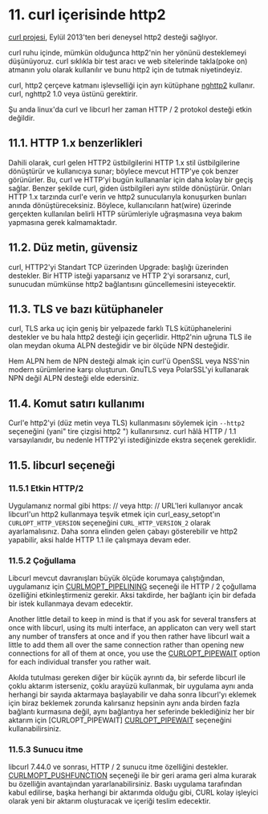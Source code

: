 # 11. curl içerisinde http2

[curl projesi](https://curl.haxx.se/), Eylül 2013'ten beri deneysel http2 desteği sağlıyor.

curl ruhu içinde, mümkün olduğunca http2'nin her yönünü desteklemeyi düşünüyoruz. curl sıklıkla bir test aracı ve web sitelerinde takla\(poke on\) atmanın yolu olarak kullanılır ve bunu http2 için de tutmak niyetindeyiz.

curl, http2 çerçeve katmanı işlevselliği için ayrı kütüphane [nghttp2](https://nghttp2.org/) kullanır. curl, nghttp2 1.0 veya üstünü gerektirir.

Şu anda linux'da curl ve libcurl her zaman HTTP / 2 protokol desteği etkin değildir.

## 11.1. HTTP 1.x benzerlikleri

Dahili olarak, curl gelen HTTP2 üstbilgilerini HTTP 1.x stil üstbilgilerine dönüştürür ve kullanıcıya sunar; böylece mevcut HTTP'ye çok benzer görünürler. Bu, curl ve HTTP'yi bugün kullananlar için daha kolay bir geçiş sağlar. Benzer şekilde curl, giden üstbilgileri aynı stilde dönüştürür. Onları HTTP 1.x tarzında curl'e verin ve http2 sunucularıyla konuşurken bunları anında dönüştüreceksiniz. Böylece, kullanıcıların hat\(wire\) üzerinde gerçekten kullanılan belirli HTTP sürümleriyle uğraşmasına veya bakım yapmasına gerek kalmamaktadır.

## 11.2. Düz metin, güvensiz

curl, HTTP2'yi Standart TCP üzerinden Upgrade: başlığı üzerinden destekler. Bir HTTP isteği yaparsanız ve HTTP 2'yi sorarsanız, curl, sunucudan mümkünse http2 bağlantısını güncellemesini isteyecektir.

## 11.3. TLS ve bazı kütüphaneler

curl, TLS arka uç için geniş bir yelpazede farklı TLS kütüphanelerini destekler ve bu hala http2 desteği için geçerlidir. Http2'nin uğruna TLS ile olan meydan okuma ALPN desteğidir ve bir ölçüde NPN desteğidir.

Hem ALPN hem de NPN desteği almak için curl'ü OpenSSL veya NSS'nin modern sürümlerine karşı oluşturun. GnuTLS veya PolarSSL'yi kullanarak NPN değil ALPN desteği elde edersiniz.

## 11.4. Komut satırı kullanımı

Curl'e http2'yi \(düz metin veya TLS\) kullanmasını söylemek için `--http2` seçeneğini \(yani" tire çizgisi http2 "\) kullanırsınız. curl hâlâ HTTP / 1.1 varsayılanıdır, bu nedenle HTTP2'yi istediğinizde ekstra seçenek gereklidir.

## 11.5. libcurl seçeneği

### 11.5.1 Etkin HTTP/2

Uygulamanız normal gibi https: // veya http: // URL'leri kullanıyor ancak libcurl'un http2 kullanmaya teşvik etmek için curl\_easy\_setopt'ın `CURLOPT_HTTP_VERSION` seçeneğini `CURL_HTTP_VERSION_2` olarak ayarlamalısınız. Daha sonra elinden gelen çabayı gösterebilir ve http2 yapabilir, aksi halde HTTP 1.1 ile çalışmaya devam eder.

### 11.5.2 Çoğullama

Libcurl mevcut davranışları büyük ölçüde korumaya çalıştığından, uygulamanız için [CURLMOPT\_PIPELINING](https://curl.haxx.se/libcurl/c/CURLMOPT_PIPELINING.html) seçeneği ile HTTP / 2 çoğullama özelliğini etkinleştirmeniz gerekir. Aksi takdirde, her bağlantı için bir defada bir istek kullanmaya devam edecektir.

Another little detail to keep in mind is that if you ask for several transfers at once with libcurl, using its multi interface, an applicaton can very well start any number of transfers at once and if you then rather have libcurl wait a little to add them all over the same connection rather than opening new connections for all of them at once, you use the [CURLOPT\_PIPEWAIT](https://curl.haxx.se/libcurl/c/CURLOPT_PIPEWAIT.html) option for each individual transfer you rather wait.

Akılda tutulması gereken diğer bir küçük ayrıntı da, bir seferde libcurl ile çoklu aktarım isterseniz, çoklu arayüzü kullanmak, bir uygulama aynı anda herhangi bir sayıda aktarmaya başlayabilir ve daha sonra libcurl'yı eklemek için biraz beklemek zorunda kalırsanız hepsinin aynı anda birden fazla bağlantı kurmasına değil, aynı bağlantıya her seferinde beklediğiniz her bir aktarım için \[CURLOPT\_PIPEWAIT\] [CURLOPT\_PIPEWAIT](https://curl.haxx.se/libcurl/c/CURLOPT_PIPEWAIT.html) seçeneğini kullanabilirsiniz.

### 11.5.3 Sunucu itme

libcurl 7.44.0 ve sonrası, HTTP / 2 sunucu itme özelliğini destekler. [CURLMOPT\_PUSHFUNCTION](https://curl.haxx.se/libcurl/c/CURLMOPT_PUSHFUNCTION.html) seçeneği ile bir geri arama geri alma kurarak bu özelliğin avantajından yararlanabilirsiniz. Baskı uygulama tarafından kabul edilirse, başka herhangi bir aktarımda olduğu gibi, CURL kolay işleyici olarak yeni bir aktarım oluşturacak ve içeriği teslim edecektir.

